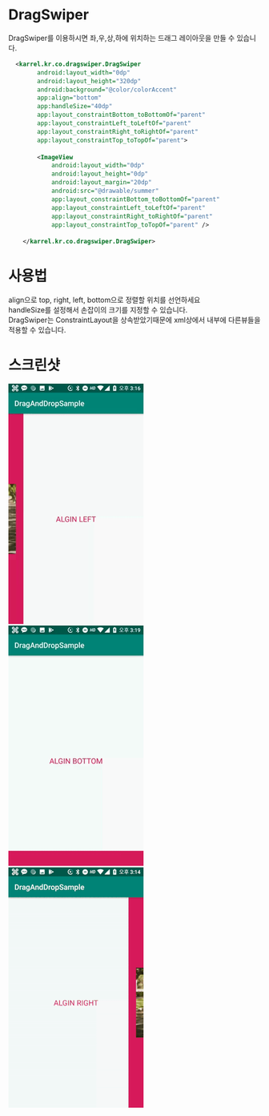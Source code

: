 # DragSwiper

DragSwiper를 이용하시면 좌,우,상,하에 위치하는 드래그 레이아웃을 만들 수 있습니다.</br>

``` xml
  <karrel.kr.co.dragswiper.DragSwiper
        android:layout_width="0dp"
        android:layout_height="320dp"
        android:background="@color/colorAccent"
        app:align="bottom"
        app:handleSize="40dp"
        app:layout_constraintBottom_toBottomOf="parent"
        app:layout_constraintLeft_toLeftOf="parent"
        app:layout_constraintRight_toRightOf="parent"
        app:layout_constraintTop_toTopOf="parent">

        <ImageView
            android:layout_width="0dp"
            android:layout_height="0dp"
            android:layout_margin="20dp"
            android:src="@drawable/summer"
            app:layout_constraintBottom_toBottomOf="parent"
            app:layout_constraintLeft_toLeftOf="parent"
            app:layout_constraintRight_toRightOf="parent"
            app:layout_constraintTop_toTopOf="parent" />

    </karrel.kr.co.dragswiper.DragSwiper>
```

# 사용법
align으로 top, right, left, bottom으로 정렬할 위치를 선언하세요</br>
handleSize를 설정해서 손잡이의 크기를 지정할 수 있습니다.</br>
DragSwiper는 ConstraintLayout을 상속받았기때문에 xml상에서 내부에 다른뷰들을 적용할 수 있습니다.</br>

# 스크린샷
![image1](./screenshot/align_left.gif)
![image4](./screenshot/align_bottom.gif)
![image3](./screenshot/align_right.gif)



